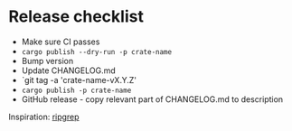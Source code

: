 # Release checklist

- Make sure CI passes
- `cargo publish --dry-run -p crate-name`
- Bump version
- Update CHANGELOG.md
- `git tag -a 'crate-name-vX.Y.Z'
- `cargo publish -p crate-name`
- GitHub release - copy relevant part of CHANGELOG.md to description

Inspiration: [ripgrep](https://github.com/BurntSushi/ripgrep/blob/master/RELEASE-CHECKLIST.md)
